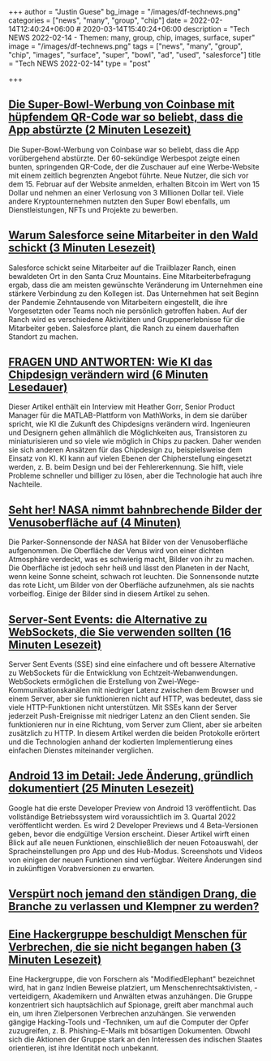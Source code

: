 +++
author = "Justin Guese"
bg_image = "/images/df-technews.png"
categories = ["news", "many", "group", "chip"]
date = 2022-02-14T12:40:24+06:00 # 2020-03-14T15:40:24+06:00
description = "Tech NEWS 2022-02-14 - Themen: many, group, chip, images, surface, super"
image = "/images/df-technews.png"
tags = ["news", "many", "group", "chip", "images", "surface", "super", "bowl", "ad", "used", "salesforce"]
title = "Tech NEWS 2022-02-14"
type = "post"

+++

## [Die Super-Bowl-Werbung von Coinbase mit hüpfendem QR-Code war so beliebt, dass die App abstürzte (2 Minuten Lesezeit)](https://www.theverge.com/2022/2/13/22932397/coinbases-qr-code-super-bowl-ad-app-crash)

 Die Super-Bowl-Werbung von Coinbase war so beliebt, dass die App vorübergehend abstürzte. Der 60-sekündige Werbespot zeigte einen bunten, springenden QR-Code, der die Zuschauer auf eine Werbe-Website mit einem zeitlich begrenzten Angebot führte. Neue Nutzer, die sich vor dem 15. Februar auf der Website anmelden, erhalten Bitcoin im Wert von 15 Dollar und nehmen an einer Verlosung von 3 Millionen Dollar teil. Viele andere Kryptounternehmen nutzten den Super Bowl ebenfalls, um Dienstleistungen, NFTs und Projekte zu bewerben.

## [Warum Salesforce seine Mitarbeiter in den Wald schickt (3 Minuten Lesezeit)](https://fox40.com/news/california-connection/why-salesforce-is-sending-its-employees-to-the-forest/)

 Salesforce schickt seine Mitarbeiter auf die Trailblazer Ranch, einen bewaldeten Ort in den Santa Cruz Mountains. Eine Mitarbeiterbefragung ergab, dass die am meisten gewünschte Veränderung im Unternehmen eine stärkere Verbindung zu den Kollegen ist. Das Unternehmen hat seit Beginn der Pandemie Zehntausende von Mitarbeitern eingestellt, die ihre Vorgesetzten oder Teams noch nie persönlich getroffen haben. Auf der Ranch wird es verschiedene Aktivitäten und Gruppenerlebnisse für die Mitarbeiter geben. Salesforce plant, die Ranch zu einem dauerhaften Standort zu machen.

## [FRAGEN UND ANTWORTEN: Wie KI das Chipdesign verändern wird (6 Minuten Lesedauer)](https://spectrum.ieee.org/ai-chip-design-matlab)

 Dieser Artikel enthält ein Interview mit Heather Gorr, Senior Product Manager für die MATLAB-Plattform von MathWorks, in dem sie darüber spricht, wie KI die Zukunft des Chipdesigns verändern wird. Ingenieuren und Designern gehen allmählich die Möglichkeiten aus, Transistoren zu miniaturisieren und so viele wie möglich in Chips zu packen. Daher wenden sie sich anderen Ansätzen für das Chipdesign zu, beispielsweise dem Einsatz von KI. KI kann auf vielen Ebenen der Chipherstellung eingesetzt werden, z. B. beim Design und bei der Fehlererkennung. Sie hilft, viele Probleme schneller und billiger zu lösen, aber die Technologie hat auch ihre Nachteile.

## [Seht her! NASA nimmt bahnbrechende Bilder der Venusoberfläche auf (4 Minuten)](https://www.inverse.com/science/venus-surface-pictures)

 Die Parker-Sonnensonde der NASA hat Bilder von der Venusoberfläche aufgenommen. Die Oberfläche der Venus wird von einer dichten Atmosphäre verdeckt, was es schwierig macht, Bilder von ihr zu machen. Die Oberfläche ist jedoch sehr heiß und lässt den Planeten in der Nacht, wenn keine Sonne scheint, schwach rot leuchten. Die Sonnensonde nutzte das rote Licht, um Bilder von der Oberfläche aufzunehmen, als sie nachts vorbeiflog. Einige der Bilder sind in diesem Artikel zu sehen.

## [Server-Sent Events: die Alternative zu WebSockets, die Sie verwenden sollten (16 Minuten Lesezeit)](https://germano.dev/sse-websockets/)

 Server Sent Events (SSE) sind eine einfachere und oft bessere Alternative zu WebSockets für die Entwicklung von Echtzeit-Webanwendungen. WebSockets ermöglichen die Erstellung von Zwei-Wege-Kommunikationskanälen mit niedriger Latenz zwischen dem Browser und einem Server, aber sie funktionieren nicht auf HTTP, was bedeutet, dass sie viele HTTP-Funktionen nicht unterstützen. Mit SSEs kann der Server jederzeit Push-Ereignisse mit niedriger Latenz an den Client senden. Sie funktionieren nur in eine Richtung, vom Server zum Client, aber sie arbeiten zusätzlich zu HTTP. In diesem Artikel werden die beiden Protokolle erörtert und die Technologien anhand der kodierten Implementierung eines einfachen Dienstes miteinander verglichen.

## [Android 13 im Detail: Jede Änderung, gründlich dokumentiert (25 Minuten Lesezeit)](https://blog.esper.io/android-13-deep-dive/)

 Google hat die erste Developer Preview von Android 13 veröffentlicht. Das vollständige Betriebssystem wird voraussichtlich im 3. Quartal 2022 veröffentlicht werden. Es wird 2 Developer Previews und 4 Beta-Versionen geben, bevor die endgültige Version erscheint. Dieser Artikel wirft einen Blick auf alle neuen Funktionen, einschließlich der neuen Fotoauswahl, der Spracheinstellungen pro App und des Hub-Modus. Screenshots und Videos von einigen der neuen Funktionen sind verfügbar. Weitere Änderungen sind in zukünftigen Vorabversionen zu erwarten.

## [Verspürt noch jemand den ständigen Drang, die Branche zu verlassen und Klempner zu werden?](https://www.reddit.com/r/cscareerquestions/comments/sm54ri/anyone_else_feel_the_constant_urge_to_leave_the/)



## [Eine Hackergruppe beschuldigt Menschen für Verbrechen, die sie nicht begangen haben (3 Minuten Lesezeit)](https://gizmodo.com/a-hacker-group-has-been-framing-people-for-crimes-they-1848522497)

 Eine Hackergruppe, die von Forschern als "ModifiedElephant" bezeichnet wird, hat in ganz Indien Beweise platziert, um Menschenrechtsaktivisten, -verteidigern, Akademikern und Anwälten etwas anzuhängen. Die Gruppe konzentriert sich hauptsächlich auf Spionage, greift aber manchmal auch ein, um ihren Zielpersonen Verbrechen anzuhängen. Sie verwenden gängige Hacking-Tools und -Techniken, um auf die Computer der Opfer zuzugreifen, z. B. Phishing-E-Mails mit bösartigen Dokumenten. Obwohl sich die Aktionen der Gruppe stark an den Interessen des indischen Staates orientieren, ist ihre Identität noch unbekannt.

